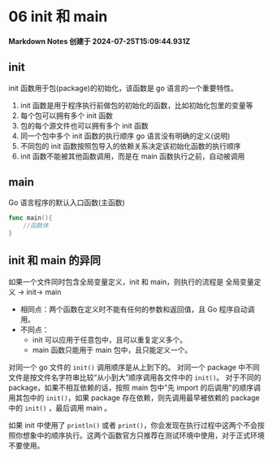 # 06 init 和 main

#### Markdown Notes 创建于 2024-07-25T15:09:44.931Z

## init

init 函数用于包(package)的初始化，该函数是 go 语言的一个重要特性。

1. init 函数是用于程序执行前做包的初始化的函数，比如初始化包里的变量等
2. 每个包可以拥有多个 init 函数
3. 包的每个源文件也可以拥有多个 init 函数
4. 同一个包中多个 init 函数的执行顺序 go 语言没有明确的定义(说明)
5. 不同包的 init 函数按照包导入的依赖关系决定该初始化函数的执行顺序
6. init 函数不能被其他函数调用，而是在 main 函数执行之前，自动被调用

## main

Go 语言程序的默认入口函数(主函数)

```go
func main(){
    //函数体
}
```

## init 和 main 的异同

如果一个文件同时包含全局变量定义，init 和 main，则执行的流程是
全局变量定义 -> init-> main

-   相同点：两个函数在定义时不能有任何的参数和返回值，且 Go 程序自动调用。
-   不同点：
    -   init 可以应用于任意包中，且可以重复定义多个。
    -   main 函数只能用于 main 包中，且只能定义一个。

对同一个 go 文件的 `init()` 调用顺序是从上到下的。
对同一个 package 中不同文件是按文件名字符串比较“从小到大”顺序调用各文件中的 `init()`。
对于不同的 package，如果不相互依赖的话，按照 main 包中"先 import 的后调用"的顺序调用其包中的 `init()`，如果 package 存在依赖，则先调用最早被依赖的 package 中的 `init()` ，最后调用 main 。

如果 init 中使用了 `println()` 或者 `print()`，你会发现在执行过程中这两个不会按照你想象中的顺序执行。这两个函数官方只推荐在测试环境中使用，对于正式环境不要使用。
